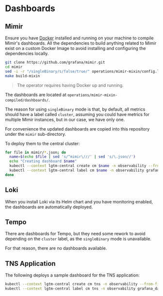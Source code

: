 # Dashboards

## Mimir

Ensure you have [Docker](https://www.docker.com/) installed and running on your machine to compile Mimir's dashboards. All the dependencies to build anything related to Mimir exist on a custom Docker Image to avoid installing and configuring the dependencies locally.

```bash
git clone https://github.com/grafana/mimir.git
cd mimir
sed -i -r "/singleBinary/s/false/true/" operations/mimir-mixin/config.libsonnet
make build-mixin
```

> The operator requires having Docker up and running.

The dashboards are located at `operations/mimir-mixin-compiled/dashboards/`.

The reason for using `singleBinary` mode is that, by default, all metrics should have a label called `cluster`, assuming you could have metrics for multiple Mimir instances, but in our case, we have only one.

For convenience the updated dashboards are copied into this repository under the `mimir` sub-directory.

To deploy them to the central cluster:

```bash
for file in mimir/*.json; do
  name=$(echo $file | sed 's/^mimir\///' | sed 's/\.json//')
  echo "Creating dashboard $name"
  kubectl --context lgtm-central create cm $name -n observability --from-file=$file
  kubectl --context lgtm-central label cm $name -n observability grafana_dashboard=1 release=monitor
done
```

## Loki

When you install Loki via its Helm chart and you have monitoring enabled, the dashboards are automatically deployed.

## Tempo

There are dashboards for Tempo, but they need some rework to avoid depending on the `cluster` label, as the `singleBinary` mode is unavailable.

For that reason, there are no dashboards available.

## TNS Application

The following deploys a sample dashboard for the TNS application:

```bash
kubectl --context lgtm-central create cm tns -n observability --from-file=tns.json
kubectl --context lgtm-central label cm tns -n observability grafana_dashboard=1 release=monitor
```
